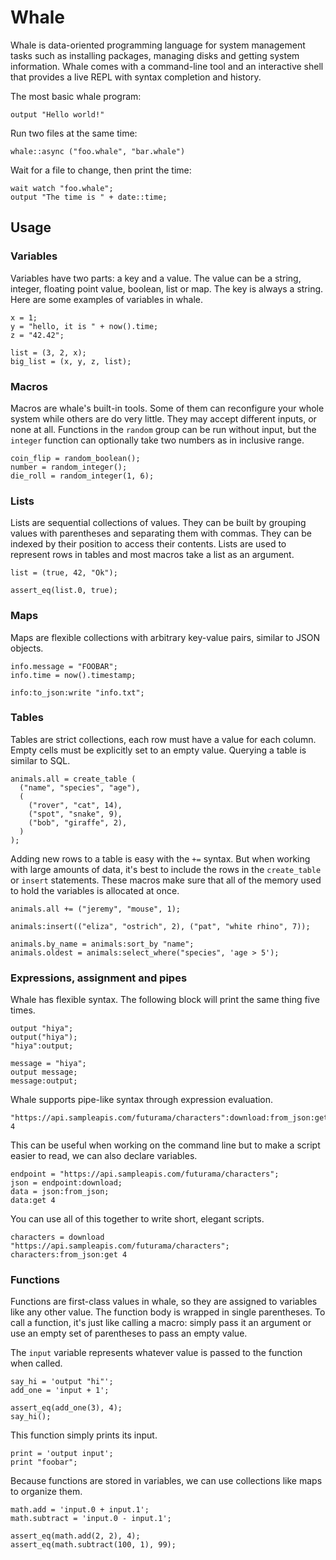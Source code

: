 # Whale

Whale is data-oriented programming language for system management tasks such as
installing packages, managing disks and getting system information. Whale comes
with a command-line tool and an interactive shell that provides a live REPL with
syntax completion and history.

The most basic whale program:

```whale
output "Hello world!"
```

Run two files at the same time:

```whale
whale::async ("foo.whale", "bar.whale")
```

Wait for a file to change, then print the time:

```whale
wait watch "foo.whale";
output "The time is " + date::time;
```

## Usage

### Variables

Variables have two parts: a key and a value. The value can be a string, integer,
floating point value, boolean, list or map. The key is always a string. Here are
some examples of variables in whale.

```whale
x = 1;
y = "hello, it is " + now().time;
z = "42.42";

list = (3, 2, x);
big_list = (x, y, z, list);
```

### Macros

Macros are whale's built-in tools. Some of them can reconfigure your whole
system while others are do very little. They may accept different inputs, or
none at all. Functions in the `random` group can be run without input, but the
`integer` function can optionally take two numbers as in inclusive range.

```whale
coin_flip = random_boolean();
number = random_integer();
die_roll = random_integer(1, 6);
```

### Lists

Lists are sequential collections of values. They can be built by grouping
values with parentheses and separating them with commas. They can be indexed
by their position to access their contents. Lists are used to represent rows
in tables and most macros take a list as an argument.

```whale
list = (true, 42, "Ok");

assert_eq(list.0, true);
```

### Maps

Maps are flexible collections with arbitrary key-value pairs, similar to JSON
objects.

```whale
info.message = "FOOBAR";
info.time = now().timestamp;

info:to_json:write "info.txt";
```

### Tables

Tables are strict collections, each row must have a value for each column. Empty
cells must be explicitly set to an empty value. Querying a table is similar to
SQL.

```whale
animals.all = create_table (
  ("name", "species", "age"),
  (
    ("rover", "cat", 14),
    ("spot", "snake", 9),
    ("bob", "giraffe", 2),
  )
);
```

Adding new rows to a table is easy with the `+=` syntax. But when working with
large amounts of data, it's best to include the rows in the `create_table` or
`insert` statements. These macros make sure that all of the memory used to hold
the variables is allocated at once.

```whale
animals.all += ("jeremy", "mouse", 1);

animals:insert(("eliza", "ostrich", 2), ("pat", "white rhino", 7));

animals.by_name = animals:sort_by "name";
animals.oldest = animals:select_where("species", 'age > 5');

```

### Expressions, assignment and pipes

Whale has flexible syntax. The following block will print the same thing five
times.

```whale
output "hiya";
output("hiya");
"hiya":output;

message = "hiya";
output message;
message:output;
```

Whale supports pipe-like syntax through expression evaluation.

```whale
"https://api.sampleapis.com/futurama/characters":download:from_json:get 4
```

This can be useful when working on the command line but to make a script easier
to read, we can also declare variables.

```whale
endpoint = "https://api.sampleapis.com/futurama/characters";
json = endpoint:download;
data = json:from_json;
data:get 4
```

You can use all of this together to write short, elegant scripts.

```whale
characters = download "https://api.sampleapis.com/futurama/characters";
characters:from_json:get 4
```

### Functions

Functions are first-class values in whale, so they are assigned to variables
like any other value. The function body is wrapped in single parentheses. To
call a function, it's just like calling a macro: simply pass it an argument or
use an empty set of parentheses to pass an empty value.

The `input` variable represents whatever value is passed to the function when
called.

```whale
say_hi = 'output "hi"';
add_one = 'input + 1';

assert_eq(add_one(3), 4);
say_hi();
```

This function simply prints its input.

```whale
print = 'output input';
print "foobar";
```

Because functions are stored in variables, we can use collections like maps to
organize them.

```whale
math.add = 'input.0 + input.1';
math.subtract = 'input.0 - input.1';

assert_eq(math.add(2, 2), 4);
assert_eq(math.subtract(100, 1), 99);
```

[evalexpr]: https://github.com/ISibboI/evalexpr
[toolbox]: https://containertoolbx.org
[fish]: https://fishshell.com
